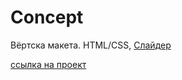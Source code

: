 # Concept
Вёртска макета. HTML/CSS,  [Слайдер](https://swiperjs.com)

[ссылка на проект](https://den10004.github.io/Concept)
